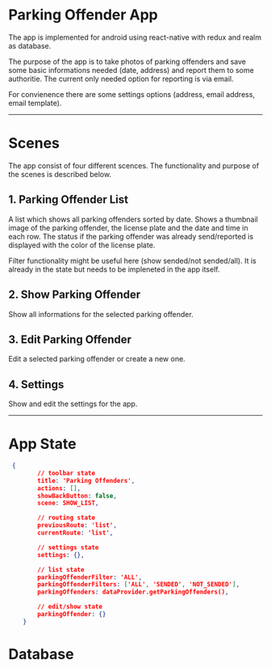 # Parking Offender App

The app is implemented for android using react-native with redux and realm as database.

The purpose of the app is to take photos of parking offenders and save some basic informations needed (date, address) and report them to some authoritie.
The current only needed option for reporting is via email. 

For convienence there are some settings options (address, email address, email template).

-------------------------------------------

# Scenes
The app consist of four different scences. The functionality and purpose of the scenes is described below.


## 1. Parking Offender List

A list which shows all parking offenders sorted by date. 
Shows a thumbnail image of the parking offender, the license plate and the date and time in each row.
The status if the parking offender was already send/reported is displayed with the color of the license plate.

Filter functionality might be useful here (show sended/not sended/all). It is already in the state but needs to be impleneted in the app itself.

## 2. Show Parking Offender
Show all informations for the selected parking offender.

## 3. Edit Parking Offender
Edit a selected parking offender or create a new one.

## 4. Settings
Show and edit the settings for the app.

-------------------------------------------

# App State
```json
 {
        // toolbar state
        title: 'Parking Offenders',
        actions: [],
        showBackButton: false,
        scene: SHOW_LIST,

        // routing state
        previousRoute: 'list',
        currentRoute: 'list',

        // settings state
        settings: {},

        // list state
        parkingOffenderFilter: 'ALL',
        parkingOffenderFilters: ['ALL', 'SENDED', 'NOT_SENDED'],
        parkingOffenders: dataProvider.getParkingOffenders(),

        // edit/show state
        parkingOffender: {}
    }
```

# Database